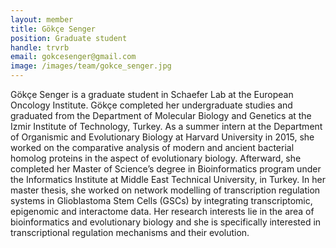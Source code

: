 ```yaml
---
layout: member
title: Gökçe Senger
position: Graduate student
handle: trvrb
email: gokcesenger@gmail.com
image: /images/team/gokce_senger.jpg
---
```



Gökçe Senger is a graduate student in Schaefer Lab at the European Oncology Institute. Gökçe completed her undergraduate studies and graduated from the Department of Molecular Biology and Genetics at the Izmir Institute of Technology, Turkey. As a summer intern at the Department of Organismic and Evolutionary Biology at Harvard University in 2015, she worked on the comparative analysis of modern and ancient bacterial homolog proteins in the aspect of evolutionary biology. Afterward, she completed her Master of Science’s degree in Bioinformatics program under the Informatics Institute at Middle East Technical University, in Turkey. In her master thesis, she worked on network modelling of transcription regulation systems in Glioblastoma Stem Cells (GSCs) by integrating transcriptomic, epigenomic and interactome data. Her research interests lie in the area of bioinformatics and evolutionary biology and she is specifically interested in transcriptional regulation mechanisms and their evolution.
